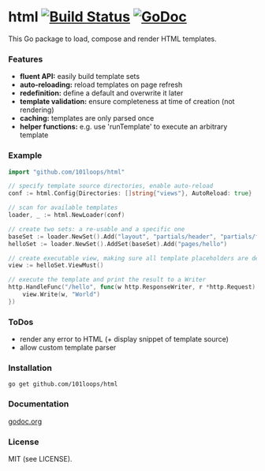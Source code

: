 html [![Build Status](https://secure.travis-ci.org/101loops/html.png)](https://travis-ci.org/101loops/html) [![GoDoc](https://camo.githubusercontent.com/6bae67c5189d085c05271a127da5a4bbb1e8eb2c/68747470733a2f2f676f646f632e6f72672f6769746875622e636f6d2f736d61727479737472656574732f676f636f6e7665793f7374617475732e706e67)](http://godoc.org/github.com/101loops/html)
======

This Go package to load, compose and render HTML templates.


### Features

- **fluent API:** easily build template sets
- **auto-reloading:** reload templates on page refresh
- **redefinition:** define a default and overwrite it later 
- **template validation:** ensure completeness at time of creation (not rendering) 
- **caching:** templates are only parsed once
- **helper functions:** e.g. use 'runTemplate' to execute an arbitrary template


### Example

```go
import "github.com/101loops/html"

// specify template source directories, enable auto-reload
conf := html.Config{Directories: []string{"views"}, AutoReload: true}

// scan for available templates
loader, _ := html.NewLoader(conf)

// create two sets: a re-usable and a specific one
baseSet := loader.NewSet().Add("layout", "partials/header", "partials/footer")
helloSet := loader.NewSet().AddSet(baseSet).Add("pages/hello")

// create executable view, making sure all template placeholders are defined
view := helloSet.ViewMust()

// execute the template and print the result to a Writer
http.HandleFunc("/hello", func(w http.ResponseWriter, r *http.Request) {
    view.Write(w, "World") 
})
```


### ToDos
 
- render any error to HTML (+ display snippet of template source)
- allow custom template parser


### Installation
`go get github.com/101loops/html`

### Documentation
[godoc.org](http://godoc.org/github.com/101loops/html)

### License
MIT (see LICENSE).
